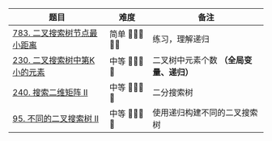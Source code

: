| 题目 | 难度 | 备注| 
|------|-----|---------|
|  [783. 二叉搜索树节点最小距离](https://leetcode-cn.com/problems/minimum-distance-between-bst-nodes/)         | 简单 🤩🤩🤩🤩🤩|  练习，理解递归|
| [230. 二叉搜索树中第K小的元素](https://leetcode-cn.com/problems/kth-smallest-element-in-a-bst/)    | 中等 🤩🤩🤩🤩| 二叉树中元素个数 **（全局变量、递归）**  |
| [240. 搜索二维矩阵 II](https://leetcode-cn.com/problems/search-a-2d-matrix-ii/)            | 中等 🤩🤩🤩🤩| 二分搜索树 |
|  [95. 不同的二叉搜索树 II](https://leetcode-cn.com/problems/unique-binary-search-trees-ii/)            | 中等 🤩🤩🤩🤩| 使用递归构建不同的二叉搜索树 |

